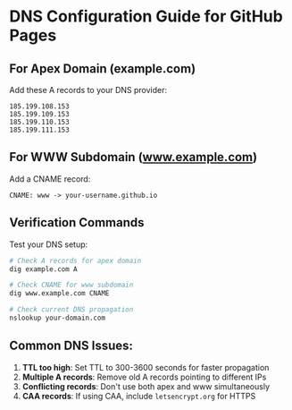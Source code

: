 # DNS Configuration Guide for GitHub Pages

## For Apex Domain (example.com)
Add these A records to your DNS provider:
```
185.199.108.153
185.199.109.153
185.199.110.153
185.199.111.153
```

## For WWW Subdomain (www.example.com)
Add a CNAME record:
```
CNAME: www -> your-username.github.io
```

## Verification Commands
Test your DNS setup:
```bash
# Check A records for apex domain
dig example.com A

# Check CNAME for www subdomain
dig www.example.com CNAME

# Check current DNS propagation
nslookup your-domain.com
```

## Common DNS Issues:
1. **TTL too high**: Set TTL to 300-3600 seconds for faster propagation
2. **Multiple A records**: Remove old A records pointing to different IPs
3. **Conflicting records**: Don't use both apex and www simultaneously
4. **CAA records**: If using CAA, include `letsencrypt.org` for HTTPS

